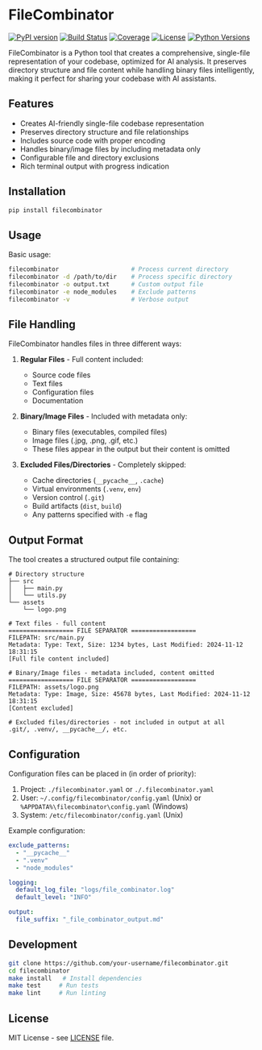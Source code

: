 # FileCombinator

[![PyPI version](https://img.shields.io/pypi/v/filecombinator.svg)](https://pypi.org/project/filecombinator/)
[![Build Status](https://github.com/peiman/filecombinator/actions/workflows/python-package.yml/badge.svg)](https://github.com/peiman/filecombinator/actions)
[![Coverage](https://codecov.io/gh/peiman/filecombinator/branch/main/graph/badge.svg)](https://codecov.io/gh/peiman/filecombinator)
[![License](https://img.shields.io/github/license/peiman/filecombinator.svg)](https://github.com/peiman/filecombinator/blob/main/LICENSE)
[![Python Versions](https://img.shields.io/pypi/pyversions/filecombinator.svg)](https://pypi.org/project/filecombinator/)

FileCombinator is a Python tool that creates a comprehensive, single-file representation of your codebase, optimized for AI analysis. It preserves directory structure and file content while handling binary files intelligently, making it perfect for sharing your codebase with AI assistants.

## Features

- Creates AI-friendly single-file codebase representation
- Preserves directory structure and file relationships
- Includes source code with proper encoding
- Handles binary/image files by including metadata only
- Configurable file and directory exclusions
- Rich terminal output with progress indication

## Installation

```bash
pip install filecombinator
```

## Usage

Basic usage:

```bash
filecombinator                    # Process current directory
filecombinator -d /path/to/dir    # Process specific directory
filecombinator -o output.txt      # Custom output file
filecombinator -e node_modules    # Exclude patterns
filecombinator -v                 # Verbose output
```

## File Handling

FileCombinator handles files in three different ways:

1. **Regular Files** - Full content included:
   - Source code files
   - Text files
   - Configuration files
   - Documentation

2. **Binary/Image Files** - Included with metadata only:
   - Binary files (executables, compiled files)
   - Image files (.jpg, .png, .gif, etc.)
   - These files appear in the output but their content is omitted

3. **Excluded Files/Directories** - Completely skipped:
   - Cache directories (`__pycache__`, `.cache`)
   - Virtual environments (`.venv`, `env`)
   - Version control (`.git`)
   - Build artifacts (`dist`, `build`)
   - Any patterns specified with `-e` flag

## Output Format

The tool creates a structured output file containing:

```text
# Directory structure
├── src
│   ├── main.py
│   └── utils.py
└── assets
    └── logo.png

# Text files - full content
================== FILE SEPARATOR ==================
FILEPATH: src/main.py
Metadata: Type: Text, Size: 1234 bytes, Last Modified: 2024-11-12 18:31:15
[Full file content included]

# Binary/Image files - metadata included, content omitted
================== FILE SEPARATOR ==================
FILEPATH: assets/logo.png
Metadata: Type: Image, Size: 45678 bytes, Last Modified: 2024-11-12 18:31:15
[Content excluded]

# Excluded files/directories - not included in output at all
.git/, .venv/, __pycache__/, etc.
```

## Configuration

Configuration files can be placed in (in order of priority):

1. Project: `./filecombinator.yaml` or `./.filecombinator.yaml`
2. User: `~/.config/filecombinator/config.yaml` (Unix) or `%APPDATA%\filecombinator\config.yaml` (Windows)
3. System: `/etc/filecombinator/config.yaml` (Unix)

Example configuration:

```yaml
exclude_patterns:
  - "__pycache__"
  - ".venv"
  - "node_modules"

logging:
  default_log_file: "logs/file_combinator.log"
  default_level: "INFO"

output:
  file_suffix: "_file_combinator_output.md"
```

## Development

```bash
git clone https://github.com/your-username/filecombinator.git
cd filecombinator
make install   # Install dependencies
make test     # Run tests
make lint     # Run linting
```

## License

MIT License - see [LICENSE](LICENSE) file.
